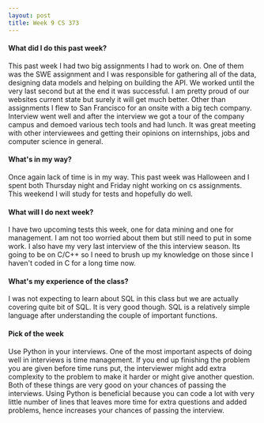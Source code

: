 ```yaml
---
layout: post
title: Week 9 CS 373
---
```


#### What did I do this past week?

This past week I had two big assignments I had to work on. One of them was the SWE assignment and I was responsible for gathering all of the data, designing data models and helping on building the API. We worked until the very last second but at the end it was successful. I am pretty proud of our websites current state but surely it will get much better. Other than assignments I flew to San Francisco for an onsite with a big tech company. Interview went well and after the interview we got a tour of the company campus and demoed various tech tools and had lunch. It was great meeting with other interviewees and getting their opinions on internships, jobs and computer science in general. 

#### What's in my way?

Once again lack of time is in my way. This past week was Halloween and I spent both Thursday night and Friday night working on cs assignments. This weekend I will study for tests and hopefully do well. 

#### What will I do next week?

I have two upcoming tests this week, one for data mining and one for management. I am not too worried about them but still need to put in some work. I also have my very last interview of the this interview season. Its going to be on C/C++ so I need to brush up my knowledge on those since I haven't coded in C for a long time now. 

#### What's my experience of the class?

I was not expecting to learn about SQL in this class but we are actually covering quite bit of SQL. It is very good though. SQL is a relatively simple language after understanding the couple of important functions. 

#### Pick of the week

Use Python in your interviews. One of the most important aspects of doing well in interviews is time management. If you end up finishing the problem you are given before time runs put, the interviewer might add extra complexity to the problem to make it harder or might give another question. Both of these things are very good on your chances of passing the interviews. Using Python is beneficial because you can code a lot with very little number of lines that leaves more time for extra questions and added problems, hence increases your chances of passing the interview.

